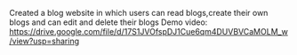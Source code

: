 Created a blog website in which users can read blogs,create their own blogs and can edit and delete their blogs
Demo video: https://drive.google.com/file/d/17S1JVOfspDJ1Cue6qm4DUVBVCaMOLM_w/view?usp=sharing
